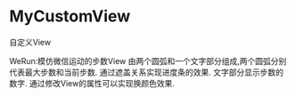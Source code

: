 # MyCustomView

自定义View

WeRun:模仿微信运动的步数View
由两个圆弧和一个文字部分组成,两个圆弧分别代表最大步数和当前步数.
通过遮盖关系实现进度条的效果.
文字部分显示步数的数字.
通过修改View的属性可以实现换颜色效果.
